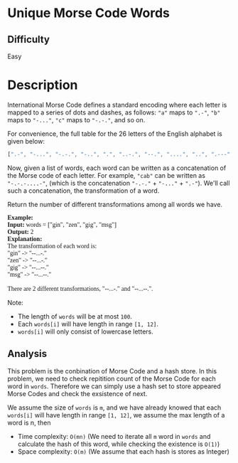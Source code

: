# Unique Morse Code Words

## Difficulty

Easy

# Description

International Morse Code defines a standard encoding where each letter is mapped to a series of dots and dashes, as follows: `"a"` maps to `".-"`, `"b"` maps to `"-..."`, `"c"` maps to `"-.-."`, and so on.

For convenience, the full table for the 26 letters of the English alphabet is given below:

```js
[".-", "-...", "-.-.", "-..", ".", "..-.", "--.", "....", "..", ".---", "-.-", ".-..", "--", "-.", "---", ".--.", "--.-", ".-.", "...", "-", "..-", "...-", ".--", "-..-", "-.--", "--.."]
```

Now, given a list of words, each word can be written as a concatenation of the Morse code of each letter. For example, `"cab"` can be written as `"-.-.-....-"`, (which is the concatenation `"-.-."` + `"-..."` + `".-"`). We'll call such a concatenation, the transformation of a word.

Return the number of different transformations among all words we have.

<pre style="font-family: consolas">
<b>Example:</b>
<b>Input:</b> words = ["gin", "zen", "gig", "msg"]
<b>Output:</b> 2
<b>Explanation:</b> 
The transformation of each word is:
"gin" -> "--...-."
"zen" -> "--...-."
"gig" -> "--...--."
"msg" -> "--...--."

There are 2 different transformations, "--...-." and "--...--.".
</pre>

Note:

- The length of `words` will be at most `100`.
- Each `words[i]` will have length in range `[1, 12]`.
- `words[i]` will only consist of lowercase letters.

## Analysis

This problem is the conbination of Morse Code and a hash store. In this problem, we need to check repitition count of the Morse Code for each word in `words`. Therefore we can simply use a hash set to store appeared Morse Codes and check the exsistence of next.

We assume the size of `words` is `m`, and we have already knowed that each `words[i]` will have length in range `[1, 12]`, we assume the max length of a word is n, then

- Time complexity: `O(mn)` (We need to iterate all `m` word in `words` and calculate the hash of this word, while checking the existence is `O(1)`)
- Space complexity: `O(m)` (We assume that each hash is stores as Integer)
